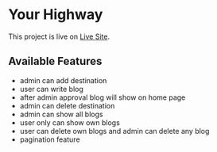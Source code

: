 # Your Highway

This project is live on [Live Site](https://your-highway.web.app/home).

## Available Features

- admin can add destination
- user can write blog
- after admin approval blog will show on home page
- admin can delete destination
- admin can show all blogs
- user only can show own blogs
- user can delete own blogs and admin can delete any blog
- pagination feature
